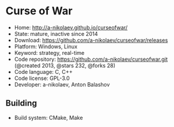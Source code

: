 # Curse of War

- Home: http://a-nikolaev.github.io/curseofwar/
- State: mature, inactive since 2014
- Download: https://github.com/a-nikolaev/curseofwar/releases
- Platform: Windows, Linux
- Keyword: strategy, real-time
- Code repository: https://github.com/a-nikolaev/curseofwar.git (@created 2013, @stars 232, @forks 28)
- Code language: C, C++
- Code license: GPL-3.0
- Developer: a-nikolaev, Anton Balashov

## Building

- Build system: CMake, Make
